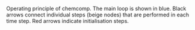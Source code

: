 Operating principle of chemcomp. The main loop is shown in blue. Black arrows connect individual steps (beige nodes) that are performed in each time step. Red arrows indicate initialisation steps.